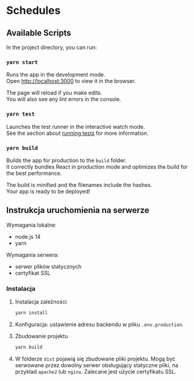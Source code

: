 # Schedules

## Available Scripts

In the project directory, you can run:

### `yarn start`

Runs the app in the development mode.\
Open [http://localhost:3000](http://localhost:3000) to view it in the browser.

The page will reload if you make edits.\
You will also see any lint errors in the console.

### `yarn test`

Launches the test runner in the interactive watch mode.\
See the section about [running tests](https://facebook.github.io/create-react-app/docs/running-tests) for more information.

### `yarn build`

Builds the app for production to the `build` folder.\
It correctly bundles React in production mode and optimizes the build for the best performance.

The build is minified and the filenames include the hashes.\
Your app is ready to be deployed!

## Instrukcja uruchomienia na serwerze

Wymagania lokalne:
- node.js 14
- yarn

Wymagania serwera:
- serwer plików statycznych
- certyfikat SSL

### Instalacja

1. Instalacja zależności

    ```bash
    yarn install
    ```

2. Konfiguracja: ustawienie adresu backendu w pliku `.env.production`.

3. Zbudowanie projektu

    ```bash
    yarn build
    ```

4. W folderze `dist` pojawią się zbudowane pliki projektu. Mogą być serwowane przez dowolny serwer obsługujący statyczne pliki, na przykład `apache2` lub `nginx`. Zalecane jest użycie certyfikatu SSL.
